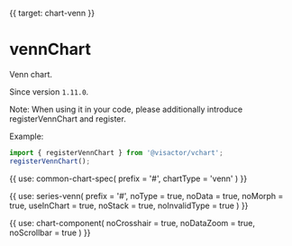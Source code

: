 {{ target: chart-venn }}

# vennChart

Venn chart.

Since version `1.11.0`.

Note: When using it in your code, please additionally introduce registerVennChart and register.

Example:

```ts
import { registerVennChart } from '@visactor/vchart';
registerVennChart();
```

{{ use: common-chart-spec(
    prefix = '#',
    chartType = 'venn'
) }}

{{ use: series-venn(
  prefix = '#',
  noType = true,
  noData = true,
  noMorph = true,
  useInChart = true,
  noStack = true,
  noInvalidType = true
) }}

{{ use: chart-component(
  noCrosshair = true,
  noDataZoom = true,
  noScrollbar = true
) }}
